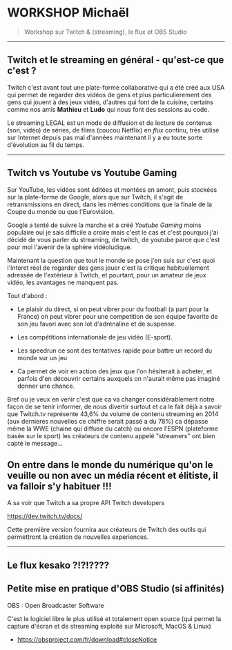 # WORKSHOP Michaël

> Workshop sur Twitch & (streaming), le flux et OBS Studio

-------------------------------------------------------

## Twitch et le streaming en général - qu'est-ce que c'est ?

Twitch c'est avant tout une plate-forme collaborative qui a été créé aux USA qui permet de regarder des vidéos de gens et plus particulierement des gens qui jouent à des jeux vidéo, d'autres qui font de la cuisine, certains comme nos amis **Mathieu** et **Ludo** qui nous font des sessions au code.

Le streaming LEGAL est un mode de diffusion et de lecture de contenus (son, vidéo) de séries, de films (coucou Netflix) en _flux_ continu, très utilisé sur Internet depuis pas mal d'années maintenant il y a eu toute sorte d'évolution au fil du temps.

--------------------------------

## Twitch vs Youtube vs Youtube Gaming

Sur YouTube, les vidéos sont éditées et montées en amont, puis stockées sur la plate-forme de Google, alors que sur Twitch, il s'agit de retransmissions en direct, dans les mêmes conditions que la finale de la Coupe du monde ou que l'Eurovision.

Google a tenté de suivre la marche et a créé _Youtube Gaming_ moins populaire oui je sais difficile a croire mais c'est le cas  et c'est pourquoi j'ai décidé de vous parler du streaming, de twitch, de youtube parce que c'est pour moi l'avenir de la sphère vidéoludique.

Maintenant la question que tout le monde se pose j'en suis sur c'est quoi l'interet réel de regarder des gens jouer c'est la critique habituellement adressée de l'extérieur à Twitch, et pourtant, pour un amateur de jeux vidéo, les avantages ne manquent pas.

Tout d'abord :

- Le plaisir du direct, si on peut vibrer pour du football (a part pour la France) on peut vibrer pour une competition de son équipe favorite de son jeu favori avec son lot d'adrénaline et de suspense.

- Les compétitions internationale de jeu vidéo (E-sport). 
- Les speedrun ce sont des tentatives rapide pour battre un record du monde sur un jeu 
- Ca permet de voir en action des jeux que l'on hésiterait à acheter, et parfois d'en découvrir certains auxquels on n'aurait même pas imaginé donner une chance.

Bref ou je veux en venir c'est que ca va changer considérablement notre façon de se tenir informer, de nous divertir surtout et ca le fait déjà a savoir que Twitch.tv représente 43,6% du volume de contenu streaming en 2014 (aux dernieres nouvelles ce chiffre serait passé a du 78%) ca dépasse même la WWE (chaine qui diffuse du catch) ou encore l’ESPN (plateforme basée sur le sport) les créateurs de contenu appelé "streamers" ont bien capté le message...

## On entre dans le monde du numérique qu'on le veuille ou non avec un média récent et élitiste, il va falloir s'y habituer !!!

A sa voir que Twitch a sa propre API Twitch developers

https://dev.twitch.tv/docs/

Cette première version fournira aux créateurs de Twitch des outils qui permettront la création de nouvelles experiences.

--------------------------------------------------

## Le flux kesako ?!?!????

## Petite mise en pratique d'OBS Studio (si affinités)

OBS : Open Broadcaster Software

C'est le logiciel libre le plus utilisé et totalement open source (qui permet la capture d'écran et de streaming exploité sur Microsoft, MacOS & Linux)

- https://obsproject.com/fr/download#closeNotice


